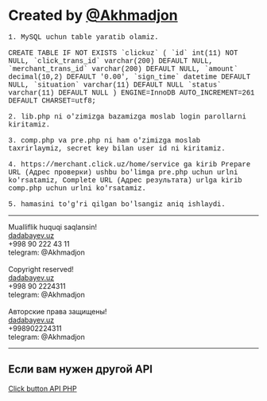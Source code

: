 <h1> Created by <a href="https://t.me/akhmadjon/">@Akhmadjon</a></h1>
<p style="font-family:Consolas,Monaco,Lucida Console,Liberation Mono,DejaVu Sans Mono,Bitstream Vera Sans Mono,Courier New, monospace;">
1. MySQL uchun table yaratib olamiz.<br/><br/>CREATE TABLE IF NOT EXISTS `clickuz` (
  `id` int(11) NOT NULL,
  `click_trans_id` varchar(200) DEFAULT NULL,
  `merchant_trans_id` varchar(200) DEFAULT NULL,
  `amount` decimal(10,2) DEFAULT '0.00',
  `sign_time` datetime DEFAULT NULL,
  `situation` varchar(11) DEFAULT NULL
  `status` varchar(11) DEFAULT NULL
) ENGINE=InnoDB AUTO_INCREMENT=261 DEFAULT CHARSET=utf8;<br/><br/>2. lib.php ni o'zimizga bazamizga moslab login parollarni kiritamiz.<br/><br/>3. comp.php va pre.php ni ham o'zimizga moslab taxrirlaymiz, secret key bilan user id ni kiritamiz.<br/><br/>4. https://merchant.click.uz/home/service ga kirib Prepare URL (Адрес проверки) ushbu bo'limga pre.php uchun urlni ko'rsatamiz,
Complete URL (Адрес результата) urlga kirib comp.php uchun urlni ko'rsatamiz.<br/><br/>5. hamasini to'g'ri qilgan bo'lsangiz aniq ishlaydi.
</p>
<hr>
<p>
Mualliflik huquqi saqlansin!<br/><a href="https://dadabayev.uz">dadabayev.uz</a><br/>+998 90 222 43 11<br/>telegram: @Akhmadjon<br/><br/>Copyright reserved!<br/><a href="https://dadabayev.uz">dadabayev.uz</a><br/>+998 90 2224311<br/>telegram: @Akhmadjon<br/><br/>Авторские права защищены!<br/><a href="https://dadabayev.uz">dadabayev.uz</a><br/>+998902224311<br/>telegram: @Akhmadjon
</p>
<hr>
<h2>Если вам нужен другой API</h2>
<a href="https://github.com/Akhmadjonuz/Clickuz-Button-Api-php">Click button API PHP</a>
